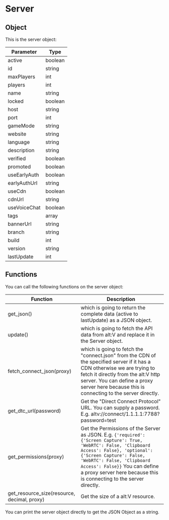 # Server

## Object
This is the server object:

| Parameter | Type
| ------- | ------------------ 
| active | boolean
| id | string
| maxPlayers | int
| players | int
| name | string
| locked | boolean
| host | string
| port | int
| gameMode | string
| website | string
| language | string
| description | string
| verified | boolean
| promoted | boolean
| useEarlyAuth | boolean
| earlyAuthUrl | string
| useCdn | boolean
| cdnUrl | string
| useVoiceChat | boolean
| tags | array
| bannerUrl | string
| branch | string
| build | int
| version | string
| lastUpdate | int

## Functions

You can call the following functions on the server object:

| Function | Description
| - | -
| get_json() | which is going to return the complete data (active to lastUpdate) as a JSON object.
| update() | which is going to fetch the API data from alt:V and replace it in the Server object. 
| fetch_connect_json(proxy) | which is going to fetch the "connect.json" from the CDN of the specified server if it has a CDN otherwise we are trying to fetch it directly from the alt:V http server. You can define a proxy server here because this is connecting to the server directly.
| get_dtc_url(password) | Get the "Direct Connect Protocol" URL. You can supply a password. E.g. altv://connect/1.1.1.1:7788?password=test
| get_permissions(proxy) | Get the Permissions of the Server as JSON. E.g. ```{'required': {'Screen Capture': True, 'WebRTC': False, 'Clipboard Access': False}, 'optional':{'Screen Capture': False, 'WebRTC': False, 'Clipboard Access': False}}``` You can define a proxy server here because this is connecting to the server directly.
| get_resource_size(resource, decimal, proxy) | Get the size of a alt:V resource. 
  
You can print the server object directly to get the JSON Object as a string.
